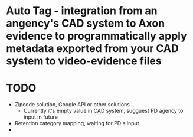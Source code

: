 # Auto Tag - integration from an angency's CAD system to Axon evidence to programmatically apply metadata exported from your CAD system to video-evidence files


# TODO

- Zipcode solution, Google API or other solutions
    * Currently it's empty value in CAD system, sugguest PD agency to input in future
- Retention category mapping, waiting for PD's input
- 